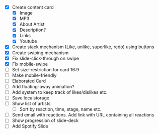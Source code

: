 - [x] Create content card
  - [x] Image
  - [x] MP3
  - [x] About Artist
  - [x] Description?
  - [x] Links
  - [x] Youtube
- [x] Create stack mechanism (Like, unlike, superlike, redo) using buttons
- [x] Create swiping mechanism
- [x] Fix slide-click-through on swipe
- [x] Fix mobile-swipe
- [ ] Set size-restriction for card 16:9
- [ ] Make mobile-friendly
- [ ] Elaborated Card
- [ ] Add floating-away animation?
- [ ] Add system to keep track of likes/dislikes etc.
- [ ] Save localstorage
- [ ] Show list of artists
  - [ ] Sort by reaction, time, stage, name etc.
- [ ] Send email with reactions. Add link with URL containing all reactions
- [ ] Show progression of slide-deck
- [ ] Add Spotify Slide
